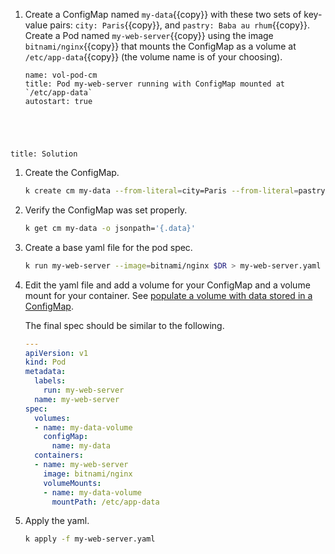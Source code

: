
1. Create a ConfigMap named ``my-data``{{copy}} with these two sets of key-value pairs: ``city: Paris``{{copy}}, and ``pastry: Baba au rhum``{{copy}}.  Create a Pod named ``my-web-server``{{copy}} using the image ``bitnami/nginx``{{copy}} that mounts the ConfigMap as a volume at ``/etc/app-data``{{copy}} (the volume name is of your choosing).

    ```examiner:execute-test
    name: vol-pod-cm
    title: Pod my-web-server running with ConfigMap mounted at `/etc/app-data`
    autostart: true
    ```

<div style="margin-top: 5em;"></div>

```section:begin
title: Solution
```

1. Create the ConfigMap.

    ```bash
    k create cm my-data --from-literal=city=Paris --from-literal=pastry="Baba au rhum"
    ```

1. Verify the ConfigMap was set properly.

    ```bash
    k get cm my-data -o jsonpath='{.data}'
    ```

1. Create a base yaml file for the pod spec.

    ```bash
    k run my-web-server --image=bitnami/nginx $DR > my-web-server.yaml
    ```

1. Edit the yaml file and add a volume for your ConfigMap and a volume mount for your container.  See [populate a volume with data stored in a ConfigMap](https://kubernetes.io/docs/tasks/configure-pod-container/configure-pod-configmap/#populate-a-volume-with-data-stored-in-a-configmap).

    The final spec should be similar to the following.

    ```yaml
    ---
    apiVersion: v1
    kind: Pod
    metadata:
      labels:
        run: my-web-server
      name: my-web-server
    spec:
      volumes:
      - name: my-data-volume
        configMap:
          name: my-data
      containers:
      - name: my-web-server
        image: bitnami/nginx
        volumeMounts:
        - name: my-data-volume
          mountPath: /etc/app-data
    ```

1. Apply the yaml.

    ```bash
    k apply -f my-web-server.yaml 
    ```

```section:end
```
